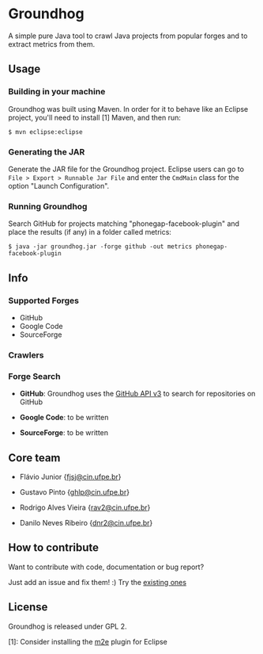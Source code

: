 # Groundhog

A simple pure Java tool to crawl Java projects from popular forges and to extract metrics from them.

## Usage

### Building in your machine

Groundhog was built using Maven. In order for it to behave like an Eclipse project, you'll need to install [1] Maven, and then run:

```
$ mvn eclipse:eclipse
```

### Generating the JAR

Generate the JAR file for the Groundhog project. Eclipse users can go to `File > Export > Runnable Jar File` and enter the `CmdMain` class for the option "Launch Configuration".

### Running Groundhog

Search GitHub for projects matching "phonegap-facebook-plugin" and place the results (if any) in a folder called metrics:

```shell
$ java -jar groundhog.jar -forge github -out metrics phonegap-facebook-plugin
```

## Info

### Supported Forges

* GitHub
* Google Code
* SourceForge

### Crawlers

### Forge Search

* **GitHub**:
Groundhog uses the [GitHub API v3] to search for repositories on GitHub

* **Google Code**:
to be written

* **SourceForge**:
to be written


## Core team

* Flávio Junior {fjsj@cin.ufpe.br}

* Gustavo Pinto {ghlp@cin.ufpe.br}

* Rodrigo Alves Vieira {rav2@cin.ufpe.br}

* Danilo Neves Ribeiro {dnr2@cin.ufpe.br}

## How to contribute

Want to contribute with code, documentation or bug report?

Just add an issue and fix them! :)
Try the [existing ones](https://github.com/spgroup/groundhog/issues)

## License

Groundhog is released under GPL 2.

[1]: Consider installing the [m2e] plugin for Eclipse

[GitHub API v3]: http://developer.github.com/
[m2e]: http://eclipse.org/m2e/